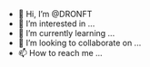 - 👋 Hi, I’m @DRONFT
- 👀 I’m interested in ...
- 🌱 I’m currently learning ...
- 💞️ I’m looking to collaborate on ...
- 📫 How to reach me ...

<!---
DRONFT/DRONFT is a ✨ special ✨ repository because its `README.md` (this file) appears on your GitHub profile.
You can click the Preview link to take a look at your changes.
--->
